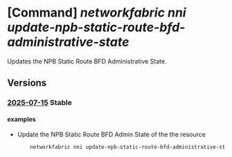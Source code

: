 # [Command] _networkfabric nni update-npb-static-route-bfd-administrative-state_

Updates the NPB Static Route BFD Administrative State.

## Versions

### [2025-07-15](/Resources/mgmt-plane/L3N1YnNjcmlwdGlvbnMve30vcmVzb3VyY2Vncm91cHMve30vcHJvdmlkZXJzL21pY3Jvc29mdC5tYW5hZ2VkbmV0d29ya2ZhYnJpYy9uZXR3b3JrZmFicmljcy97fS9uZXR3b3JrdG9uZXR3b3JraW50ZXJjb25uZWN0cy97fS91cGRhdGVucGJzdGF0aWNyb3V0ZWJmZGFkbWluaXN0cmF0aXZlc3RhdGU=/2025-07-15.xml) **Stable**

<!-- mgmt-plane /subscriptions/{}/resourcegroups/{}/providers/microsoft.managednetworkfabric/networkfabrics/{}/networktonetworkinterconnects/{}/updatenpbstaticroutebfdadministrativestate 2025-07-15 -->

#### examples

- Update the NPB Static Route BFD Admin State of the the resource
    ```bash
        networkfabric nni update-npb-static-route-bfd-administrative-state --resource-group example-rg --fabric example-fabric --resource-name example-nni --state Enable --resource-ids "[]"
    ```
